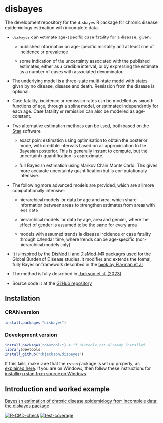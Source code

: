 disbayes
======

The development repository for the `disbayes` R package for chronic disease epidemiology estimation with incomplete data. 

* `disbayes` can estimate age-specific case fatality for a disease, given:

  - published information on age-specific mortality and at least one of incidence or prevalence

  - some indication of the uncertainty associated with the published estimates, either as a credible interval, or by expressing the estimate as a number of cases with associated denominator. 
  
* The underlying model is a three-state multi-state model with states given by no disease, disease and death.  Remission from the disease is optional.

* Case fatality, incidence or remission rates can be modelled as smooth functions of age, through a spline model, or estimated independently for each age.  Case fatality or remission can also be modelled as age-constant.

* Two alternative estimation methods can be used, both based on the [Stan](https://mc-stan.org) software.

	- exact point estimation using optimisation to obtain the posterior mode, with credible intervals based on an approximation to the Bayesian posterior.  This is generally instant to compute, but the uncertainty quantification is approximate. 

	- full Bayesian estimation using Markov Chain Monte Carlo.  This gives more accurate uncertainty quantification but is computationally intensive. 

* The following more advanced models are provided, which are all more computationally intensive:

  - hierarchical models for data by age and area, which share information between areas to strengthen estimates from areas with less data
  
  - hierarchical models for data by age, area and gender, where the effect of gender is assumed to be the same for every area
  
  - models with assumed trends in disease incidence or case fatality through calendar time, where trends can be age-specific (non-hierarchical models only)

* It is inspired by the [DisMod II](https://www.epigear.com/index_files/dismod_ii.html) and [DisMod-MR](https://github.com/ihmeuw/dismod_mr) packages used for the Global Burden of Disease studies.   It modifies and extends the formal, fully Bayesian framework described in the [book by Flaxman et al.](https://uwapress.uw.edu/book/9780295991849/an-integrative-metaregression-framework-for-descriptive-epidemiology/). 

* The method is fully described in [Jackson et al. (2023)](https://doi.org/10.1093/jrsssa/qnac015).

* Source code is at the [GitHub repository](https://github.com/chjackson/disbayes)

## Installation

### CRAN version

```r
install.packages("disbayes")
```


### Development version 

```r
install.packages("devtools") # if devtools not already installed
library(devtools)
install_github("chjackson/disbayes")
```

If this fails, make sure that the `rstan` package is set up properly, as [explained here](https://github.com/stan-dev/rstan/wiki/RStan-Getting-Started).  If you are on Windows, then follow these instructions for [installing rstan from source on Windows](https://github.com/stan-dev/rstan/wiki/Configuring-C---Toolchain-for-Windows).


## Introduction and worked example

[Bayesian estimation of chronic disease epidemiology from incomplete data: the disbayes package](https://chjackson.github.io/disbayes/articles/disbayes.html)



<!-- badges: start -->
[![R-CMD-check](https://github.com/chjackson/disbayes/actions/workflows/R-CMD-check.yaml/badge.svg)](https://github.com/chjackson/disbayes/actions/workflows/R-CMD-check.yaml)
[![test-coverage](https://github.com/chjackson/disbayes/actions/workflows/test-coverage.yaml/badge.svg)](https://app.codecov.io/gh/chjackson/disbayes)
<!-- badges: end -->
